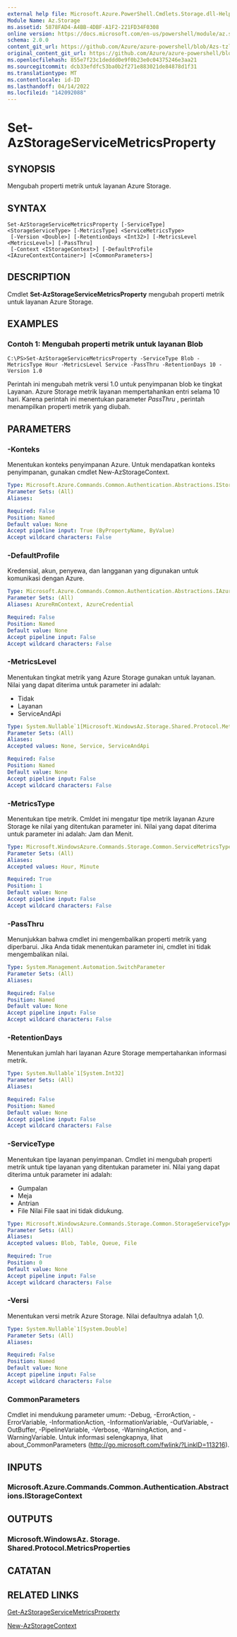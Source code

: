 ```yaml
---
external help file: Microsoft.Azure.PowerShell.Cmdlets.Storage.dll-Help.xml
Module Name: Az.Storage
ms.assetid: 5878FAD4-A4BB-4DBF-A1F2-221FD34F0308
online version: https://docs.microsoft.com/en-us/powershell/module/az.storage/set-azstorageservicemetricsproperty
schema: 2.0.0
content_git_url: https://github.com/Azure/azure-powershell/blob/Azs-tzl/src/Storage/Storage.Management/help/Set-AzStorageServiceMetricsProperty.md
original_content_git_url: https://github.com/Azure/azure-powershell/blob/Azs-tzl/src/Storage/Storage.Management/help/Set-AzStorageServiceMetricsProperty.md
ms.openlocfilehash: 855e7f23c1deddd0e9f0b23e0c04375246e3aa21
ms.sourcegitcommit: dcb33efdfc53ba0b2f271e883021de84878d1f31
ms.translationtype: MT
ms.contentlocale: id-ID
ms.lasthandoff: 04/14/2022
ms.locfileid: "142092088"
---
```

# Set-AzStorageServiceMetricsProperty

## SYNOPSIS
Mengubah properti metrik untuk layanan Azure Storage.

## SYNTAX

```
Set-AzStorageServiceMetricsProperty [-ServiceType] <StorageServiceType> [-MetricsType] <ServiceMetricsType>
 [-Version <Double>] [-RetentionDays <Int32>] [-MetricsLevel <MetricsLevel>] [-PassThru]
 [-Context <IStorageContext>] [-DefaultProfile <IAzureContextContainer>] [<CommonParameters>]
```

## DESCRIPTION
Cmdlet **Set-AzStorageServiceMetricsProperty** mengubah properti metrik untuk layanan Azure Storage.

## EXAMPLES

### Contoh 1: Mengubah properti metrik untuk layanan Blob
```
C:\PS>Set-AzStorageServiceMetricsProperty -ServiceType Blob -MetricsType Hour -MetricsLevel Service -PassThru -RetentionDays 10 -Version 1.0
```

Perintah ini mengubah metrik versi 1.0 untuk penyimpanan blob ke tingkat Layanan.
Azure Storage metrik layanan mempertahankan entri selama 10 hari.
Karena perintah ini menentukan parameter *PassThru* , perintah menampilkan properti metrik yang diubah.

## PARAMETERS

### -Konteks
Menentukan konteks penyimpanan Azure.
Untuk mendapatkan konteks penyimpanan, gunakan cmdlet New-AzStorageContext.

```yaml
Type: Microsoft.Azure.Commands.Common.Authentication.Abstractions.IStorageContext
Parameter Sets: (All)
Aliases:

Required: False
Position: Named
Default value: None
Accept pipeline input: True (ByPropertyName, ByValue)
Accept wildcard characters: False
```

### -DefaultProfile
Kredensial, akun, penyewa, dan langganan yang digunakan untuk komunikasi dengan Azure.

```yaml
Type: Microsoft.Azure.Commands.Common.Authentication.Abstractions.IAzureContextContainer
Parameter Sets: (All)
Aliases: AzureRmContext, AzureCredential

Required: False
Position: Named
Default value: None
Accept pipeline input: False
Accept wildcard characters: False
```

### -MetricsLevel
Menentukan tingkat metrik yang Azure Storage gunakan untuk layanan.
Nilai yang dapat diterima untuk parameter ini adalah:
- Tidak
- Layanan
- ServiceAndApi

```yaml
Type: System.Nullable`1[Microsoft.WindowsAz.Storage.Shared.Protocol.MetricsLevel]
Parameter Sets: (All)
Aliases:
Accepted values: None, Service, ServiceAndApi

Required: False
Position: Named
Default value: None
Accept pipeline input: False
Accept wildcard characters: False
```

### -MetricsType
Menentukan tipe metrik.
Cmldet ini mengatur tipe metrik layanan Azure Storage ke nilai yang ditentukan parameter ini.
Nilai yang dapat diterima untuk parameter ini adalah: Jam dan Menit.

```yaml
Type: Microsoft.WindowsAzure.Commands.Storage.Common.ServiceMetricsType
Parameter Sets: (All)
Aliases:
Accepted values: Hour, Minute

Required: True
Position: 1
Default value: None
Accept pipeline input: False
Accept wildcard characters: False
```

### -PassThru
Menunjukkan bahwa cmdlet ini mengembalikan properti metrik yang diperbarui.
Jika Anda tidak menentukan parameter ini, cmdlet ini tidak mengembalikan nilai.

```yaml
Type: System.Management.Automation.SwitchParameter
Parameter Sets: (All)
Aliases:

Required: False
Position: Named
Default value: None
Accept pipeline input: False
Accept wildcard characters: False
```

### -RetentionDays
Menentukan jumlah hari layanan Azure Storage mempertahankan informasi metrik.

```yaml
Type: System.Nullable`1[System.Int32]
Parameter Sets: (All)
Aliases:

Required: False
Position: Named
Default value: None
Accept pipeline input: False
Accept wildcard characters: False
```

### -ServiceType
Menentukan tipe layanan penyimpanan.
Cmdlet ini mengubah properti metrik untuk tipe layanan yang ditentukan parameter ini.
Nilai yang dapat diterima untuk parameter ini adalah:
- Gumpalan 
- Meja
- Antrian
- File Nilai File saat ini tidak didukung.

```yaml
Type: Microsoft.WindowsAzure.Commands.Storage.Common.StorageServiceType
Parameter Sets: (All)
Aliases:
Accepted values: Blob, Table, Queue, File

Required: True
Position: 0
Default value: None
Accept pipeline input: False
Accept wildcard characters: False
```

### -Versi
Menentukan versi metrik Azure Storage.
Nilai defaultnya adalah 1,0.

```yaml
Type: System.Nullable`1[System.Double]
Parameter Sets: (All)
Aliases:

Required: False
Position: Named
Default value: None
Accept pipeline input: False
Accept wildcard characters: False
```

### CommonParameters
Cmdlet ini mendukung parameter umum: -Debug, -ErrorAction, -ErrorVariable, -InformationAction, -InformationVariable, -OutVariable, -OutBuffer, -PipelineVariable, -Verbose, -WarningAction, and -WarningVariable. Untuk informasi selengkapnya, lihat about_CommonParameters (http://go.microsoft.com/fwlink/?LinkID=113216).

## INPUTS

### Microsoft.Azure.Commands.Common.Authentication.Abstractions.IStorageContext

## OUTPUTS

### Microsoft.WindowsAz. Storage. Shared.Protocol.MetricsProperties

## CATATAN

## RELATED LINKS

[Get-AzStorageServiceMetricsProperty](./Get-AzStorageServiceMetricsProperty.md)

[New-AzStorageContext](./New-AzStorageContext.md)



